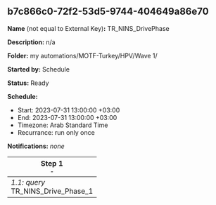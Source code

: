 ## b7c866c0-72f2-53d5-9744-404649a86e70

**Name** (not equal to External Key)**:** TR_NINS_DrivePhase

**Description:** n/a

**Folder:** my automations/MOTF-Turkey/HPV/Wave 1/

**Started by:** Schedule

**Status:** Ready

**Schedule:**

* Start: 2023-07-31 13:00:00 +03:00
* End: 2023-07-31 13:00:00 +03:00
* Timezone: Arab Standard Time
* Recurrance: run only once

**Notifications:** _none_


| Step 1<br>_<small>-</small>_ |
| --- |
| _1.1: query_<br>TR_NINS_Drive_Phase_1 |
